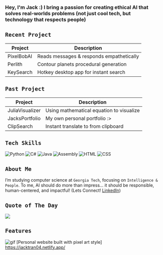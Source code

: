 ### Hey, I'm Jack :) I bring a passion for creating **ethical AI that solves real-worlds problems** (not just cool tech, but technology that respects people)

## `Recent Project` 
| Project | Description |
|--------|------------|
| PixelBobAI | Reads messages & responds empathetically |
| Perlith  | Contour planets procedural generation |
| KeySearch | Hotkey desktop app for instant search | 

## `Past Project` 
| Project | Description |
|--------|------------|
| JuliaVisualizer | Using mathematical equation to visualize |
| JacksPortfolio  | My own personal portfolio :> |
| ClipSearch | Instant translate to from clipboard | 

## `Tech Skills`
![Python](https://img.shields.io/badge/Python-3670A0?style=for-the-badge&logo=python&logoColor=white) ![C#](https://img.shields.io/badge/C%23-239120?style=for-the-badge&logo=c-sharp&logoColor=white) ![Java](https://img.shields.io/badge/Java-ED8B00?style=for-the-badge&logo=java&logoColor=white) ![Assembly](https://img.shields.io/badge/Assembly-6E4B1F?style=for-the-badge&logo=asm&logoColor=white) ![HTML](https://img.shields.io/badge/HTML5-E34F26?style=for-the-badge&logo=html5&logoColor=white) ![CSS](https://img.shields.io/badge/CSS3-1572B6?style=for-the-badge&logo=css3&logoColor=white)

## `About Me`  
I’m studying computer science at `Georgia Tech`, focusing on `Intelligence & People`. To me, AI should do more than impress... it should be responsible, human-centered, and impactful! (Lets Connect! [LinkedIn](https://www.linkedin.com/in/jacktran04/))

## `Quote of The Day`
![](https://quotes-github-readme.vercel.app/api?type=horizontal&theme=radical)

## `Features`
![gif](https://github.com/user-attachments/assets/9a652e80-b7c4-4c31-92b0-71348fa3f77a) [Personal website built with pixel art style] https://jacktran04.netlify.app/

